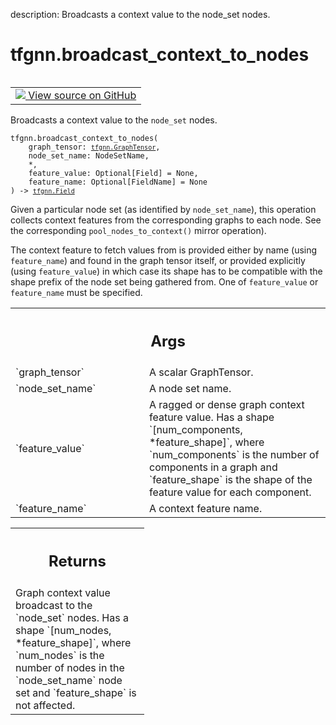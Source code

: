 description: Broadcasts a context value to the node_set nodes.

<div itemscope itemtype="http://developers.google.com/ReferenceObject">
<meta itemprop="name" content="tfgnn.broadcast_context_to_nodes" />
<meta itemprop="path" content="Stable" />
</div>

# tfgnn.broadcast_context_to_nodes

<!-- Insert buttons and diff -->

<table class="tfo-notebook-buttons tfo-api nocontent" align="left">
<td>
  <a target="_blank" href="https://github.com/tensorflow/gnn/tree/master/tensorflow_gnn/graph/graph_tensor_ops.py#L154-L190">
    <img src="https://www.tensorflow.org/images/GitHub-Mark-32px.png" />
    View source on GitHub
  </a>
</td>
</table>



Broadcasts a context value to the `node_set` nodes.

<pre class="devsite-click-to-copy prettyprint lang-py tfo-signature-link">
<code>tfgnn.broadcast_context_to_nodes(
    graph_tensor: <a href="../tfgnn/GraphTensor.md"><code>tfgnn.GraphTensor</code></a>,
    node_set_name: NodeSetName,
    *,
    feature_value: Optional[Field] = None,
    feature_name: Optional[FieldName] = None
) -> <a href="../tfgnn/Field.md"><code>tfgnn.Field</code></a>
</code></pre>



<!-- Placeholder for "Used in" -->

Given a particular node set (as identified by `node_set_name`), this operation
collects context features from the corresponding graphs to each node. See the
corresponding `pool_nodes_to_context()` mirror operation).

The context feature to fetch values from is provided either by name (using
`feature_name`) and found in the graph tensor itself, or provided explicitly
(using `feature_value`) in which case its shape has to be compatible with the
shape prefix of the node set being gathered from. One of `feature_value` or
`feature_name` must be specified.

<!-- Tabular view -->
 <table class="responsive fixed orange">
<colgroup><col width="214px"><col></colgroup>
<tr><th colspan="2"><h2 class="add-link">Args</h2></th></tr>

<tr>
<td>
`graph_tensor`
</td>
<td>
A scalar GraphTensor.
</td>
</tr><tr>
<td>
`node_set_name`
</td>
<td>
A node set name.
</td>
</tr><tr>
<td>
`feature_value`
</td>
<td>
A ragged or dense graph context feature value. Has a shape
`[num_components, *feature_shape]`, where `num_components` is the number
of components in a graph and `feature_shape` is the shape of the feature
value for each component.
</td>
</tr><tr>
<td>
`feature_name`
</td>
<td>
A context feature name.
</td>
</tr>
</table>



<!-- Tabular view -->
 <table class="responsive fixed orange">
<colgroup><col width="214px"><col></colgroup>
<tr><th colspan="2"><h2 class="add-link">Returns</h2></th></tr>
<tr class="alt">
<td colspan="2">
Graph context value broadcast to the `node_set` nodes. Has a shape
`[num_nodes, *feature_shape]`, where `num_nodes` is the number of nodes in
the `node_set_name` node set and `feature_shape` is not affected.
</td>
</tr>

</table>

